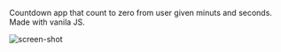 Countdown app that count to zero from user given minuts and seconds.
Made with vanila JS.

![screen-shot](https://github.com/ujjaval-parmar/javascript-countdown/assets/154329143/2b6ba5c1-414c-4994-986c-35f8f078a1f9)

